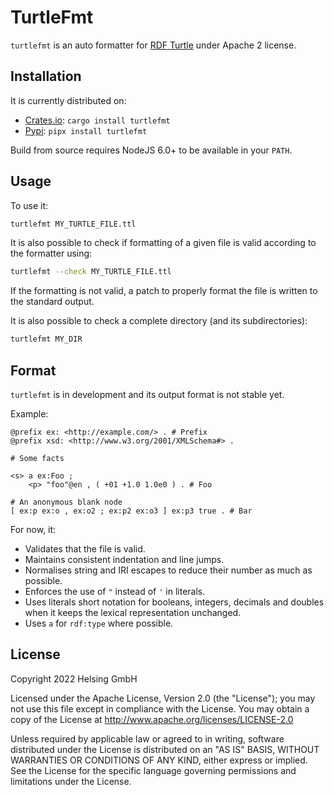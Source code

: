 # TurtleFmt

`turtlefmt` is an auto formatter for [RDF Turtle](https://www.w3.org/TR/turtle/) under Apache 2 license.


## Installation

It is currently distributed on:
- [Crates.io](https://crates.io/crates/turtlefmt): `cargo install turtlefmt`
- [Pypi](https://pypi.org/project/turtlefmt): `pipx install turtlefmt`

Build from source requires NodeJS 6.0+ to be available in your `PATH`.


## Usage

To use it:

```sh
turtlefmt MY_TURTLE_FILE.ttl
```

It is also possible to check if formatting of a given file is valid according to the formatter using:

```sh
turtlefmt --check MY_TURTLE_FILE.ttl
```

If the formatting is not valid, a patch to properly format the file is written to the standard output.

It is also possible to check a complete directory (and its subdirectories):

```sh
turtlefmt MY_DIR
```

## Format

`turtlefmt` is in development and its output format is not stable yet.

Example:
```turtle
@prefix ex: <http://example.com/> . # Prefix
@prefix xsd: <http://www.w3.org/2001/XMLSchema#> .

# Some facts

<s> a ex:Foo ;
    <p> "foo"@en , ( +01 +1.0 1.0e0 ) . # Foo

# An anonymous blank node
[ ex:p ex:o , ex:o2 ; ex:p2 ex:o3 ] ex:p3 true . # Bar
```

For now, it:
* Validates that the file is valid.
* Maintains consistent indentation and line jumps.
* Normalises string and IRI escapes to reduce their number as much as possible.
* Enforces the use of `"` instead of `'` in literals.
* Uses literals short notation for booleans, integers, decimals and doubles when it keeps the lexical representation unchanged.
* Uses `a` for `rdf:type` where possible.


## License

Copyright 2022 Helsing GmbH

Licensed under the Apache License, Version 2.0 (the "License"); you may not use this file except in compliance with the License.
You may obtain a copy of the License at http://www.apache.org/licenses/LICENSE-2.0

Unless required by applicable law or agreed to in writing, software distributed under the License is distributed on an "AS IS" BASIS, WITHOUT WARRANTIES OR CONDITIONS OF ANY KIND, either express or implied.
See the License for the specific language governing permissions and limitations under the License.
